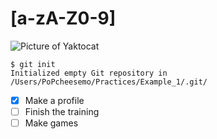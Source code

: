 # [a-zA-Z0-9]
![Picture of Yaktocat](https://octodex.github.com/images/yaktocat.png)
```
$ git init 
Initialized empty Git repository in /Users/PoPcheesemo/Practices/Example_1/.git/
```
- [x] Make a profile
- [ ] Finish the training
- [ ] Make games
